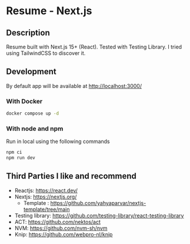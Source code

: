 # Resume - Next.js

## Description

Resume built with Next.js 15+ (React).
Tested with Testing Library.
I tried using TailwindCSS to discover it.

## Development

By default app will be available at <http://localhost:3000/>

### With Docker

```sh
docker compose up -d
```

### With node and npm

Run in local using the following commands

```sh
npm ci
npm run dev
```

## Third Parties I like and recommend

- Reactjs: <https://react.dev/>
- Nextjs: <https://nextjs.org/>
  - Template : <https://github.com/yahyaparvar/nextjs-template/tree/main>
- Testing library: <https://github.com/testing-library/react-testing-library>
- ACT: <https://github.com/nektos/act>
- NVM: <https://github.com/nvm-sh/nvm>
- Knip: <https://github.com/webpro-nl/knip>
